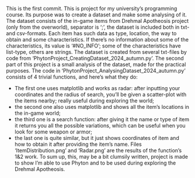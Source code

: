 This is the first commit.
This is project for my university’s programming course. Its purpose was to create a dataset and make some analysing of it. 
The dataset consists of the in-game items from Drehmal Apotheosis project (only from the overworld), separator is ‘;’, the dataset is included both in txt- and csv-formats. Each item has such data as type, location, the way to obtain and some characteristics. If there’s no information about some of the characteristics, its value is ‘#NO_INFO’; some of the characteristics have list-type, others are strings. The dataset is created from several txt-files by code from ‘PhytonProject_CreatingDataset_2024_autumn.py’. 
The second part of this project is a small analysis of the dataset, made for the practical purposes. The code in ‘PhytonProject_AnalysingDataset_2024_autumn.py’ consists of 4 trivial functions, and here’s what they do:
-	The first one uses matplotlib and works as radar: after inputting your coordinates and the radius of search, you’ll be given a scatter-plot with the items nearby; really useful during exploring the world;
-	the second one also uses matplotlib and shows all the item’s locations in the in-game world;
-	the third one is a search function: after giving it the name or type of item it returns you all the possible variations, which can be useful when you look for some weapon or armor;
-	the last one is quite similar, but it just shows coordinates of item and how to obtain it after providing the item’s name.
Files ‘ItemDistribution.png’ and ‘Radar.png’ are the results of the function’s 1&2 work.
To sum up, this, may be a bit clumsily written, project is made to show I’m able to use Phyton and to be used during exploring the Drehmal Apotheosis.
